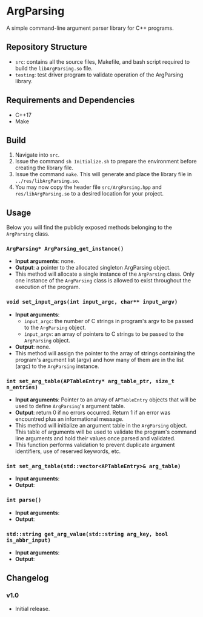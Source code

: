 # ArgParsing

A simple command-line argument parser library for C++ programs.

## Repository Structure

- `src`: contains all the source files, Makefile, and bash script required to build the `libArgParsing.so` file.
- `testing`: test driver program to validate operation of the ArgParsing library.

## Requirements and Dependencies

- C++17
- Make

## Build

1. Navigate into `src`.
2. Issue the command `sh Initialize.sh` to prepare the environment before creating the library file.
3. Issue the command `make`. This will generate and place the library file in `../res/libArgParsing.so`.
4. You may now copy the header file `src/ArgParsing.hpp` and `res/libArgParsing.so` to a desired location for your project.

## Usage

Below you will find the publicly exposed methods belonging to the `ArgParsing` class.

### `ArgParsing* ArgParsing_get_instance()`

- **Input arguments**: none.
- **Output**: a pointer to the allocated singleton ArgParsing object.
- This method will allocate a single instance of the `ArgParsing` class. Only one instance of the `ArgParsing` class is allowed to exist throughout the execution of the program.

### `void set_input_args(int input_argc, char** input_argv)`

- **Input arguments**:
  - `input_argc`: the number of C strings in program's argv to be passed to the `ArgParsing` object.
  - `input_argv`: an array of pointers to C strings to be passed to the `ArgParsing` object.
- **Output**: none.
- This method will assign the pointer to the array of strings containing the program's argument list (argv) and how many of them are in the list (argc) to the `ArgParsing` instance.

### `int set_arg_table(APTableEntry* arg_table_ptr, size_t n_entries)`

- **Input arguments**: Pointer to an array of `APTableEntry` objects that will be used to define `ArgParsing`'s argument table.
- **Output**: return 0 if no errors occurred. Return 1 if an error was encountred plus an informational message.
- This method will initialize an argument table in the `ArgParsing` object. This table of arguments will be used to validate the program's command line arguments and hold their values once parsed and validated.
- This function performs validation to prevent duplicate argument identifiers, use of reserved keywords, etc.

### `int set_arg_table(std::vector<APTableEntry>& arg_table)`

- **Input arguments**:
- **Output**:

### `int parse()`

- **Input arguments**:
- **Output**:

### `std::string get_arg_value(std::string arg_key, bool is_abbr_input)`

- **Input arguments**:
- **Output**:

## Changelog

### v1.0

- Initial release.
